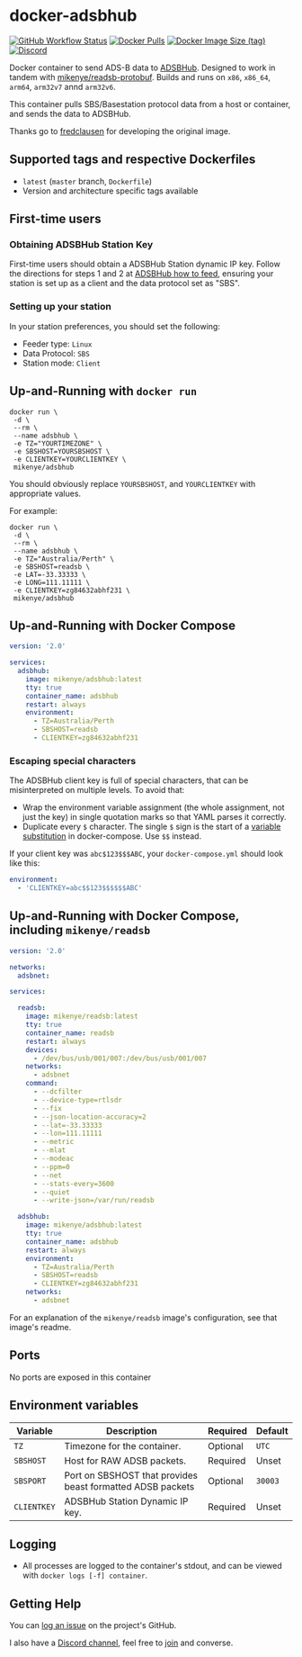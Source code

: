 # docker-adsbhub

[![GitHub Workflow Status](https://img.shields.io/github/workflow/status/mikenye/docker-adsbhub/Deploy%20to%20Docker%20Hub)](https://github.com/mikenye/docker-adsbhub/actions?query=workflow%3A%22Deploy+to+Docker+Hub%22)
[![Docker Pulls](https://img.shields.io/docker/pulls/mikenye/adsbhub.svg)](https://hub.docker.com/r/mikenye/adsbhub)
[![Docker Image Size (tag)](https://img.shields.io/docker/image-size/mikenye/adsbhub/latest)](https://hub.docker.com/r/mikenye/adsbhub)
[![Discord](https://img.shields.io/discord/734090820684349521)](https://discord.gg/sTf9uYF)

Docker container to send ADS-B data to [ADSBHub](https://www.adsbhub.org). Designed to work in tandem with [mikenye/readsb-protobuf](https://hub.docker.com/r/mikenye/readsb-protobuf). Builds and runs on `x86`, `x86_64`, `arm64`, `arm32v7` annd `arm32v6`.

This container pulls SBS/Basestation protocol data from a host or container, and sends the data to ADSBHub.

Thanks go to [fredclausen](https://github.com/fredclausen) for developing the original image.

## Supported tags and respective Dockerfiles

* `latest` (`master` branch, `Dockerfile`)
* Version and architecture specific tags available

## First-time users

### Obtaining ADSBHub Station Key

First-time users should obtain a ADSBHub Station dynamic IP key. Follow the directions for steps 1 and 2 at [ADSBHub how to feed](https://www.adsbhub.org/howtofeed.php), ensuring your station is set up as a client and the data protocol set as "SBS".

### Setting up your station

In your station preferences, you should set the following:

* Feeder type: `Linux`
* Data Protocol: `SBS`
* Station mode: `Client`

## Up-and-Running with `docker run`

```shell
docker run \
 -d \
 --rm \
 --name adsbhub \
 -e TZ="YOURTIMEZONE" \
 -e SBSHOST=YOURSBSHOST \
 -e CLIENTKEY=YOURCLIENTKEY \
 mikenye/adsbhub
```

You should obviously replace `YOURSBSHOST`, and `YOURCLIENTKEY` with appropriate values.

For example:

```shell
docker run \
 -d \
 --rm \
 --name adsbhub \
 -e TZ="Australia/Perth" \
 -e SBSHOST=readsb \
 -e LAT=-33.33333 \
 -e LONG=111.11111 \
 -e CLIENTKEY=zg84632abhf231 \
 mikenye/adsbhub
```

## Up-and-Running with Docker Compose

```yaml
version: '2.0'

services:
  adsbhub:
    image: mikenye/adsbhub:latest
    tty: true
    container_name: adsbhub
    restart: always
    environment:
      - TZ=Australia/Perth
      - SBSHOST=readsb
      - CLIENTKEY=zg84632abhf231
```

### Escaping special characters

The ADSBHub client key is full of special characters, that can be misinterpreted on multiple levels. To avoid that:

* Wrap the environment variable assignment (the whole assignment, not just the key) in single quotation marks so that YAML parses it correctly.
* Duplicate every `$` character. The single `$` sign is the start of a [variable substitution](https://docs.docker.com/compose/compose-file/#variable-substitution) in docker-compose. Use `$$` instead.

If your client key was `abc$123$$$ABC`, your `docker-compose.yml` should look like this:

```yaml
environment:
  - 'CLIENTKEY=abc$$123$$$$$$ABC'
```

## Up-and-Running with Docker Compose, including `mikenye/readsb`

```yaml
version: '2.0'

networks:
  adsbnet:

services:

  readsb:
    image: mikenye/readsb:latest
    tty: true
    container_name: readsb
    restart: always
    devices:
      - /dev/bus/usb/001/007:/dev/bus/usb/001/007
    networks:
      - adsbnet
    command:
      - --dcfilter
      - --device-type=rtlsdr
      - --fix
      - --json-location-accuracy=2
      - --lat=-33.33333
      - --lon=111.11111
      - --metric
      - --mlat
      - --modeac
      - --ppm=0
      - --net
      - --stats-every=3600
      - --quiet
      - --write-json=/var/run/readsb

  adsbhub:
    image: mikenye/adsbhub:latest
    tty: true
    container_name: adsbhub
    restart: always
    environment:
      - TZ=Australia/Perth
      - SBSHOST=readsb
      - CLIENTKEY=zg84632abhf231
    networks:
      - adsbnet
```

For an explanation of the `mikenye/readsb` image's configuration, see that image's readme.

## Ports

No ports are exposed in this container

## Environment variables

| Variable | Description | Required | Default |
|----------|-------------|---------|--------|
| `TZ` | Timezone for the container. | Optional | `UTC` |
| `SBSHOST` | Host for RAW ADSB packets.| Required | Unset |
| `SBSPORT` | Port on SBSHOST that provides beast formatted ADSB packets | Optional | `30003` |
| `CLIENTKEY` | ADSBHub Station Dynamic IP key. | Required | Unset |

## Logging

* All processes are logged to the container's stdout, and can be viewed with `docker logs [-f] container`.

## Getting Help

You can [log an issue](https://github.com/mikenye/docker-adsbhub/issues) on the project's GitHub.

I also have a [Discord channel](https://discord.gg/sTf9uYF), feel free to [join](https://discord.gg/sTf9uYF) and converse.
